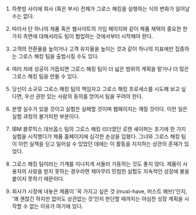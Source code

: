 1. 하룻밤 사이에 회사 (혹은 부서) 전체가 그로스 해킹을 실행하는 식의 변화가 일어날 수는 없다.

2. 따라서 단 하나의 제품 혹은 웹사이트의 가입 페이지와 같이 제품 채택의 중요한 한 가지 측면에 대해서라도 팀이 협업하는 것에서부터 시작해야 한다.

3. 고객의 전환율을 높이거나 고객 유지율을 높이는 것과 같이 하나의 지표에만 집중하는 그로스 해킹 팀을 출범시킬 수도 있다.

4. 여러 차례 성공이 거듭되면 그로스 해킹 팀이 더 넓은 범위의 계획을 맡거나 더 많은 그로스 해킹 팀을 만들 수 있다.

5. 당신이 소규모 그로스 해킹 팀의 책임자고 그로스 해킹 프로세스를 시도해 보고 싶다면, 우선 권한 있는 사람의 동의를 얻어서 팀을 꾸려야 한다.

6. 분명 실수가 있을 것이고 실험은 실패할 것이며 웹페이지는 깨질 것이다. 이런 일은 실험 과정의 불가피한 부분이다.

7. IBM 블루믹스 데브옵스 팀의 그로스 해킹 리더였던 로렌 셰이퍼는 초기에 한 가지 실험을 시작했다가 제품 홈페이지에 심각한 손상을 입혔다. 그녀와 그로스 해킹 팀이 이런 실책을 딛고 일어설 수 있었던 데에는 이 활동을 지지하는 상관의 존재가 있었다.

8. 그로스 해킹 팀이라는 기계를 지나치게 서둘러 가동하는 것도 좋지 않다. 제품이 사용자의 사랑을 받지 못하는 경우라면 제아무리 민첩한 실험도 지속적인 성장에 불을 붙이지 못하기 때문이다.

9. 회사가 시장에 내놓은 제품이 '꼭 가지고 싶은 것 (must-have, 머스트 해브)'인지, '꽤 괜찮긴 하지만 없어도 상관없는 것'인지 판단할 때까지는 야심찬 성장 계획을 시작할 수 없는 이유가 여기에 있다.

